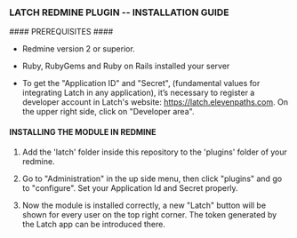 ### LATCH REDMINE PLUGIN -- INSTALLATION GUIDE ###


#### PREREQUISITES ####

 * Redmine version 2 or superior.

 * Ruby, RubyGems and Ruby on Rails installed your server

* To get the "Application ID" and "Secret", (fundamental values for integrating Latch in any application), it’s necessary to register a developer account in Latch's website: https://latch.elevenpaths.com. On the upper right side, click on "Developer area".


#### INSTALLING THE MODULE IN REDMINE ####

1. Add the 'latch' folder inside this repository to the 'plugins' folder of your redmine.

2. Go to "Administration" in the up side menu, then click "plugins" and go to "configure". Set your Application Id and Secret properly.

3. Now the module is installed correctly, a new "Latch" button will be shown for every user on the top right corner. The token generated by the Latch app can be introduced there.

